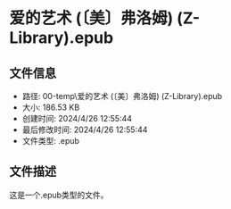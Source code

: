 ﻿# 爱的艺术 (〔美〕弗洛姆) (Z-Library).epub

## 文件信息
- 路径: 00-temp\爱的艺术 (〔美〕弗洛姆) (Z-Library).epub
- 大小: 186.53 KB
- 创建时间: 2024/4/26 12:55:44
- 最后修改时间: 2024/4/26 12:55:44
- 文件类型: .epub

## 文件描述
这是一个.epub类型的文件。


